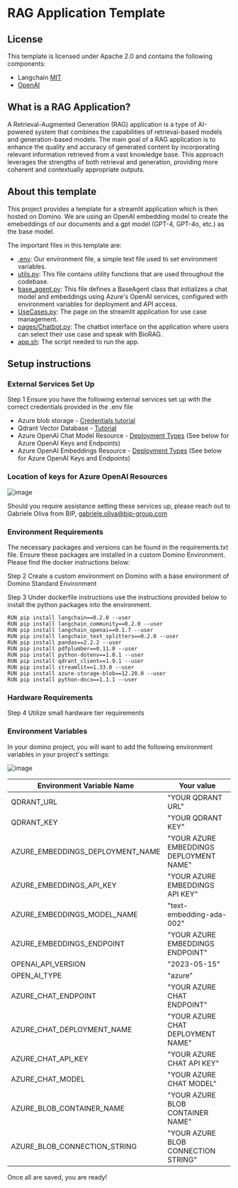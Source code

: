 # RAG Application Template

## License
This template is licensed under Apache 2.0 and contains the following components: 
* Langchain [MIT](https://github.com/langchain-ai/langchain/blob/master/LICENSE)
* [OpenAI](https://openai.com/policies/terms-of-use)


## What is a RAG Application?
A Retrieval-Augmented Generation (RAG) application is a type of AI-powered system that combines the capabilities of retrieval-based models 
and generation-based models. The main goal of a RAG application is to enhance the quality and accuracy of generated content by incorporating relevant 
information retrieved from a vast knowledge base. This approach leverages the strengths of both retrieval and generation, providing more coherent and contextually appropriate outputs.

## About this template
This project provides a template for a streamlit application which is then hosted on Domino. We are using an OpenAI embedding model to create the emebeddings of our documents and
a gpt model (GPT-4, GPT-4o, etc.) as the base model. 

The important files in this template are:
* [.env](https://github.com/jweastman/BioRAG-AI-Template/blob/main/.env): Our environment file, a simple text file used to set environment variables.
* [utils.py](https://github.com/jweastman/BioRAG-AI-Template/blob/main/utils.py): This file contains utility functions that are used throughout the codebase.
* [base_agent.py](https://github.com/jweastman/BioRAG-AI-Template/blob/main/base_agent.py): This file defines a BaseAgent class that initializes a chat model and embeddings using Azure's OpenAI services, configured with environment variables for deployment and API access.
* [UseCases.py](https://github.com/jweastman/BioRAG-AI-Template/blob/main/UseCases.py): The page on the streamlit application for use case management.
* [pages/Chatbot.py](https://github.com/jweastman/BioRAG-AI-Template/blob/main/pages/Chatbot.py): The chatbot interface on the application where users can select their use case and speak with BioRAG.
* [app.sh](https://github.com/jweastman/BioRAG-AI-Template/blob/main/app.sh): The script needed to run the app.

## Setup instructions

### External Services Set Up
Step 1
Ensure you have the following external services set up with the correct credentials provided in the .env file
* Azure blob storage - [Credentials tutorial](https://learn.microsoft.com/en-us/answers/questions/1071173/where-can-i-find-storage-account-connection-string)
* Qdrant Vector Database - [Tutorial](https://qdrant.tech/documentation/quickstart/)
* Azure OpenAI Chat Model Resource - [Deployment Types](https://learn.microsoft.com/en-us/azure/ai-services/openai/how-to/deployment-types) (See below for Azure OpenAI Keys and Endpoints)
* Azure OpenAI Embeddings Resource - [Deployment Types](https://learn.microsoft.com/en-us/azure/ai-services/openai/how-to/deployment-types) (See below for Azure OpenAI Keys and Endpoints)

### Location of keys for Azure OpenAI Resources
  ![image](https://github.com/user-attachments/assets/ad50eda1-a1a6-4ca7-9754-c2fdf2d46a54)


Should you require assistance setting these services up, please reach out to Gabriele Oliva from BIP, gabriele.oliva@bip-group.com

### Environment Requirements 
The necessary packages and versions can be found in the requirements.txt file. Ensure these packages are installed in a custom Domino Environment. Please find the docker instructions below:

Step 2
Create a custom environment on Domino with a base environment of Domino Standard Environment

Step 3
Under dockerfile instructions use the instructions provided below to install the python packages into the environment.

 ```
 RUN pip install langchain==0.2.0 --user
 RUN pip install langchain_community==0.2.0 --user
 RUN pip install langchain_openai==0.1.7 --user
 RUN pip install langchain_text_splitters==0.2.0 --user
 RUN pip install pandas==2.2.2 --user
 RUN pip install pdfplumber==0.11.0 --user
 RUN pip install python-dotenv==1.0.1 --user
 RUN pip install qdrant_client==1.9.1 --user
 RUN pip install streamlit==1.33.0 --user
 RUN pip install azure-storage-blob==12.20.0 --user
RUN pip install python-docx==1.1.1 --user
```
### Hardware Requirements 
Step 4
Utilize small hardware tier requirements

### Environment Variables

In your domino project, you will want to add the following environment variables in your project's settings:

![image](https://github.com/user-attachments/assets/8075217e-bde7-4f17-b46d-3571d5f59674)


| Environment Variable Name                 | Your value                            |
|-------------------------------------------|---------------------------------------|
| QDRANT_URL                                | "YOUR QDRANT URL"                     |
| QDRANT_KEY                                | "YOUR QDRANT KEY"                     |
| AZURE_EMBEDDINGS_DEPLOYMENT_NAME          | "YOUR AZURE EMBEDDINGS DEPLOYMENT NAME"|
| AZURE_EMBEDDINGS_API_KEY                  | "YOUR AZURE EMBEDDINGS API KEY"       |
| AZURE_EMBEDDINGS_MODEL_NAME               | "text-embedding-ada-002"              |
| AZURE_EMBEDDINGS_ENDPOINT                 | "YOUR AZURE EMBEDDINGS ENDPOINT"      |
| OPENAI_API_VERSION                        | "2023-05-15"                          |
| OPEN_AI_TYPE                              | "azure"                               |
| AZURE_CHAT_ENDPOINT                       | "YOUR AZURE CHAT ENDPOINT"            |
| AZURE_CHAT_DEPLOYMENT_NAME                | "YOUR AZURE CHAT DEPLOYMENT NAME"     |
| AZURE_CHAT_API_KEY                        | "YOUR AZURE CHAT API KEY"             |
| AZURE_CHAT_MODEL                          | "YOUR AZURE CHAT MODEL"               |
| AZURE_BLOB_CONTAINER_NAME                 | "YOUR AZURE BLOB CONTAINER NAME"      |
| AZURE_BLOB_CONNECTION_STRING              | "YOUR AZURE BLOB CONNECTION STRING"   |

Once all are saved, you are ready!

